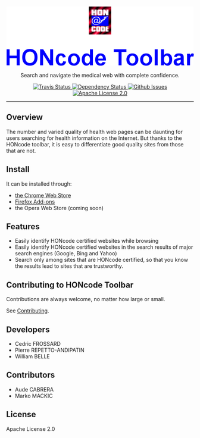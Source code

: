 <p align="center">
  <img alt="HONcode Toolbar" src="https://raw.githubusercontent.com/healthonnet/hon-honcode-extension/master/assets/github/readme-logo.png">
</p>

<p align="center">
  Search and navigate the medical web with complete confidence.
</p>

<p align="center">
  <a href="https://travis-ci.org/healthonnet/hon-honcode-extension">
    <img alt="Travis Status" src="https://travis-ci.org/healthonnet/hon-honcode-extension.svg?branch=master">
  </a>
  <a href='https://gemnasium.com/github.com/healthonnet/hon-honcode-extension'>
    <img src="https://gemnasium.com/badges/github.com/healthonnet/hon-honcode-extension.svg" alt="Dependency Status" />
  </a>
  <a href="https://github.com/healthonnet/hon-honcode-extension/issues">
    <img alt="Github Issues" src="https://img.shields.io/github/issues/healthonnet/hon-honcode-extension.svg">
  </a>
  <a href="https://raw.githubusercontent.com/healthonnet/hon-honcode-extension/master/LICENSE">
    <img alt="Apache License 2.0" src="https://img.shields.io/badge/license-Apache%202-blue.svg">
  </a>
</p>

---

Overview
--------

The number and varied quality of health web pages can be daunting for users
searching for health information on the Internet. But thanks to the HONcode
toolbar, it is easy to differentiate good quality sites from those that are not.

Install
-------

It can be installed through:
 * [the Chrome Web Store](https://chrome.google.com/webstore/detail/honcode-toolbar/migljoiadpobjnfkpmbpjekghdiilneb)
 * [Firefox Add-ons](https://addons.mozilla.org/en-US/firefox/addon/hon-toolbar/)
 * the Opera Web Store (coming soon)

Features
--------

 * Easily identify HONcode certified websites while browsing
 * Easily identify HONcode certified websites in the search results of major search engines (Google, Bing and Yahoo)
 * Search only among sites that are HONcode certified, so that you know the results lead to sites that are trustworthy.

Contributing to HONcode Toolbar
-------------------------------

Contributions are always welcome, no matter how large or small.

See [Contributing](CONTRIBUTING.md).

Developers
----------

* Cedric FROSSARD
* Pierre REPETTO-ANDIPATIN
* William BELLE

Contributors
------------

* Aude CABRERA
* Marko MACKIC

License
-------

Apache License 2.0
